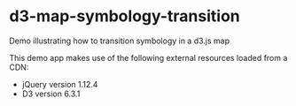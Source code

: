 # d3-map-symbology-transition
Demo illustrating how to transition symbology in a d3.js map

This demo app makes use of the following external resources loaded from a CDN:
* jQuery version 1.12.4
* D3 version 6.3.1
